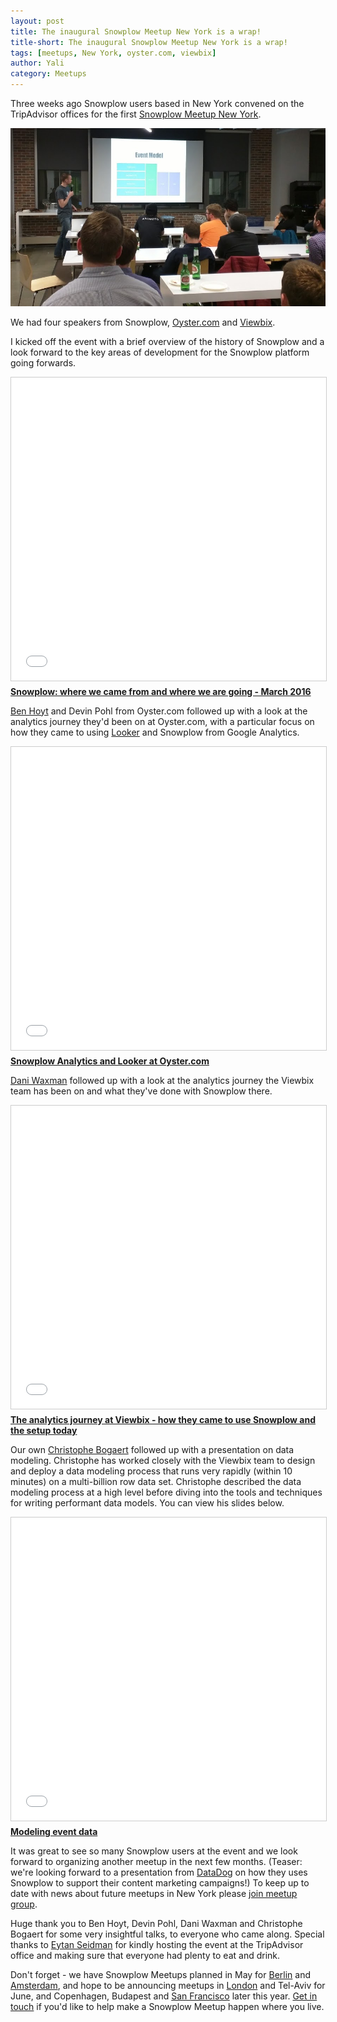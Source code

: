 ```yaml
---
layout: post
title: The inaugural Snowplow Meetup New York is a wrap!
title-short: The inaugural Snowplow Meetup New York is a wrap!
tags: [meetups, New York, oyster.com, viewbix]
author: Yali
category: Meetups
---
```


Three weeks ago Snowplow users based in New York convened on the TripAdvisor offices for the first [Snowplow Meetup New York][new-york-meetup].

![christophe-at-snowplow-meetup-new-york-1][img1]

We had four speakers from Snowplow, [Oyster.com][oyster] and [Viewbix][viewbix].

<!--more-->

I kicked off the event with a brief overview of the history of Snowplow and a look forward to the key areas of development for the Snowplow platform going forwards. 

<iframe src="//www.slideshare.net/slideshow/embed_code/key/BkLX4alEnbV7Qw" width="595" height="485" frameborder="0" marginwidth="0" marginheight="0" scrolling="no" style="border:1px solid #CCC; border-width:1px; margin-bottom:5px; max-width: 100%;" allowfullscreen> </iframe> <div style="margin-bottom:5px"> <strong> <a href="//www.slideshare.net/yalisassoon/snowplow-where-we-came-from-and-where-we-are-going-march-2016" title="Snowplow: where we came from and where we are going - March 2016" target="_blank">Snowplow: where we came from and where we are going - March 2016</a> </strong>  </div>

[Ben Hoyt][ben-linkedin] and Devin Pohl from Oyster.com followed up with a look at the analytics journey they'd been on at Oyster.com, with a particular focus on how they came to using [Looker][looker] and Snowplow from Google Analytics. 

<iframe src="//www.slideshare.net/slideshow/embed_code/key/xVtHofE1frziSl" width="595" height="485" frameborder="0" marginwidth="0" marginheight="0" scrolling="no" style="border:1px solid #CCC; border-width:1px; margin-bottom:5px; max-width: 100%;" allowfullscreen> </iframe> <div style="margin-bottom:5px"> <strong> <a href="//www.slideshare.net/yalisassoon/snowplow-analytics-and-looker-at-oystercom" title="Snowplow Analytics and Looker at Oyster.com" target="_blank">Snowplow Analytics and Looker at Oyster.com</a> </strong>  </div>

[Dani Waxman][dani-linkedin] followed up with a look at the analytics journey the Viewbix team has been on and what they've done with Snowplow there.

<iframe src="//www.slideshare.net/slideshow/embed_code/key/iBc56J15jfRWXF" width="595" height="485" frameborder="0" marginwidth="0" marginheight="0" scrolling="no" style="border:1px solid #CCC; border-width:1px; margin-bottom:5px; max-width: 100%;" allowfullscreen> </iframe> <div style="margin-bottom:5px"> <strong> <a href="//www.slideshare.net/yalisassoon/the-analytics-journey-at-viewbix-how-they-came-to-use-snowplow-and-the-setup-today" title="The analytics journey at Viewbix - how they came to use Snowplow and the setup today" target="_blank">The analytics journey at Viewbix - how they came to use Snowplow and the setup today</a> </strong> </div>

Our own [Christophe Bogaert][christophe] followed up with a presentation on data modeling. Christophe has worked closely with the Viewbix team to design and deploy a data modeling process that runs very rapidly (within 10 minutes) on a multi-billion row data set. Christophe described the data modeling process at a high level before diving into the tools and techniques for writing performant data models. You can view his slides below.

<iframe src="//www.slideshare.net/slideshow/embed_code/key/Av771KKy9SuweS" width="595" height="485" frameborder="0" marginwidth="0" marginheight="0" scrolling="no" style="border:1px solid #CCC; border-width:1px; margin-bottom:5px; max-width: 100%;" allowfullscreen> </iframe> <div style="margin-bottom:5px"> <strong> <a href="//www.slideshare.net/yalisassoon/modeling-event-data" title="Modeling event data" target="_blank">Modeling event data</a> </strong> </div>

It was great to see so many Snowplow users at the event and we look forward to organizing another meetup in the next few months. (Teaser: we're looking forward to a presentation from [DataDog][datadog] on how they uses Snowplow to support their content marketing campaigns!) To keep up to date with news about future meetups in New York please [join meetup group][new-york-meetup].

Huge thank you to Ben Hoyt, Devin Pohl, Dani Waxman and Christophe Bogaert for some very insightful talks, to everyone who came along. Special thanks to [Eytan Seidman][eytan-linked] for kindly hosting the event at the TripAdvisor office and making sure that everyone had plenty to eat and drink.

Don't forget - we have Snowplow Meetups planned in May for [Berlin][berlin-meetup] and [Amsterdam][amsterdam-meetup], and hope to be announcing meetups in [London][london-meetup] and Tel-Aviv for June, and Copenhagen, Budapest and [San Francisco][sf-meetup] later this year. [Get in touch][contact] if you'd like to help make a Snowplow Meetup happen where you live.

[new-york-meetup]: http://www.meetup.com/Snowplow-Analytics-New-York/
[sf-meetup]: http://www.meetup.com/Snowplow-Analytics-San-Francisco/
[berlin-meetup]: http://www.meetup.com/Snowplow-Analytics-Berlin/
[amsterdam-meetup]: http://www.meetup.com/Snowplow-Analytics-Amsterdam/
[london-meetup]: http://www.meetup.com/Snowplow-Analytics-London/
[img1]: /assets/img/blog/2016/04/christophe-at-snowplow-meetup-new-york-1.png
[ben-linkedin]: https://www.linkedin.com/in/benhoyt
[eytan-linked]: https://www.linkedin.com/in/eytanseidman
[dani-linkedin]: https://il.linkedin.com/in/daniwaxman
[looker]: http://looker.com/
[christophe]: /blog/authors/christophe/
[datadog]: https://www.datadoghq.com/
[oyster]: http://www.oyster.com/
[viewbix]: http://corp.viewbix.com/
[contact]: /contact/